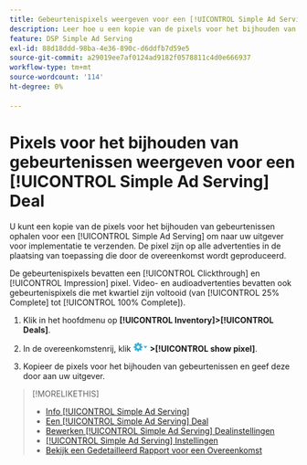 ```yaml
---
title: Gebeurtenispixels weergeven voor een [!UICONTROL Simple Ad Serving] Deal
description: Leer hoe u een kopie van de pixels voor het bijhouden van gebeurtenissen ophaalt voor een [!UICONTROL Simple Ad Serving] deal.
feature: DSP Simple Ad Serving
exl-id: 88d18ddd-98ba-4e36-890c-d6ddfb7d59e5
source-git-commit: a29019ee7af0124ad9182f0578811c4d0e666937
workflow-type: tm+mt
source-wordcount: '114'
ht-degree: 0%

---
```


# Pixels voor het bijhouden van gebeurtenissen weergeven voor een [!UICONTROL Simple Ad Serving] Deal

U kunt een kopie van de pixels voor het bijhouden van gebeurtenissen ophalen voor een [!UICONTROL Simple Ad Serving] om naar uw uitgever voor implementatie te verzenden. De pixel zijn op alle advertenties in de plaatsing van toepassing die door de overeenkomst wordt geproduceerd.

De gebeurtenispixels bevatten een [!UICONTROL Clickthrough] en [!UICONTROL Impression] pixel. Video- en audioadvertenties bevatten ook gebeurtenispixels die met kwartiel zijn voltooid (van [!UICONTROL 25% Complete] tot [!UICONTROL 100% Complete]).

1. Klik in het hoofdmenu op **[!UICONTROL Inventory]>[!UICONTROL Deals]**.

1. In de overeenkomstenrij, klik ![Menu Opties](/help/dsp/assets/options-menu.png) **>[!UICONTROL show pixel]**.

1. Kopieer de pixels voor het bijhouden van gebeurtenissen en geef deze door aan uw uitgever.

>[!MORELIKETHIS]
>
>* [Info [!UICONTROL Simple Ad Serving]](simple-deal-about.md)
>* [Een [!UICONTROL Simple Ad Serving] Deal](simple-deal-create.md)
>* [Bewerken [!UICONTROL Simple Ad Serving] Dealinstellingen](simple-deal-edit.md)
>* [[!UICONTROL Simple Ad Serving] Instellingen](simple-deal-settings.md)
>* [Bekijk een Gedetailleerd Rapport voor een Overeenkomst](/help/dsp/inventory/deal-view-report.md)

